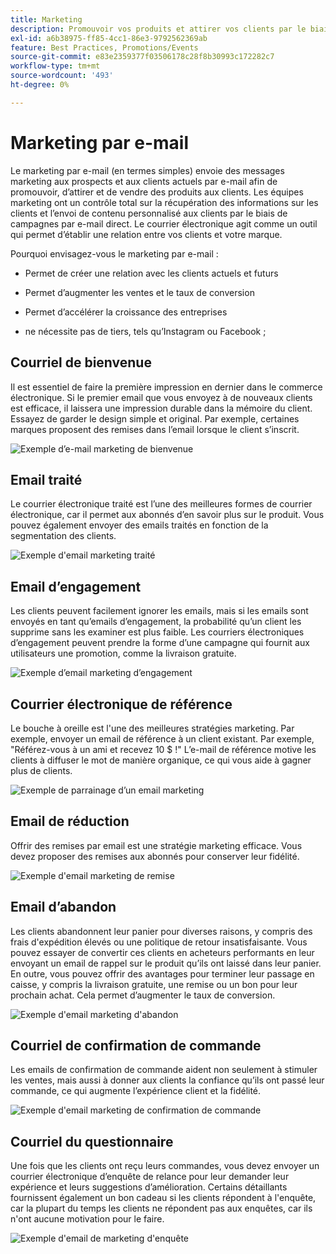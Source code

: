 ```yaml
---
title: Marketing
description: Promouvoir vos produits et attirer vos clients par le biais de campagnes de marketing en ligne.
exl-id: a6b38975-ff85-4cc1-86e3-9792562369ab
feature: Best Practices, Promotions/Events
source-git-commit: e83e2359377f03506178c28f8b30993c172282c7
workflow-type: tm+mt
source-wordcount: '493'
ht-degree: 0%

---
```


# Marketing par e-mail

Le marketing par e-mail (en termes simples) envoie des messages marketing aux prospects et aux clients actuels par e-mail afin de promouvoir, d’attirer et de vendre des produits aux clients. Les équipes marketing ont un contrôle total sur la récupération des informations sur les clients et l’envoi de contenu personnalisé aux clients par le biais de campagnes par e-mail direct. Le courrier électronique agit comme un outil qui permet d’établir une relation entre vos clients et votre marque.

Pourquoi envisagez-vous le marketing par e-mail :

- Permet de créer une relation avec les clients actuels et futurs

- Permet d’augmenter les ventes et le taux de conversion

- Permet d’accélérer la croissance des entreprises

- ne nécessite pas de tiers, tels qu’Instagram ou Facebook ;

## Courriel de bienvenue

Il est essentiel de faire la première impression en dernier dans le commerce électronique. Si le premier email que vous envoyez à de nouveaux clients est efficace, il laissera une impression durable dans la mémoire du client. Essayez de garder le design simple et original. Par exemple, certaines marques proposent des remises dans l’email lorsque le client s’inscrit.

![ Exemple d’e-mail marketing de bienvenue](../../assets/playbooks/marketing-email-welcome.png)

## Email traité

Le courrier électronique traité est l’une des meilleures formes de courrier électronique, car il permet aux abonnés d’en savoir plus sur le produit. Vous pouvez également envoyer des emails traités en fonction de la segmentation des clients.

![Exemple d&#39;email marketing traité](../../assets/playbooks/marketing-email-curated.png)

## Email d’engagement

Les clients peuvent facilement ignorer les emails, mais si les emails sont envoyés en tant qu’emails d’engagement, la probabilité qu’un client les supprime sans les examiner est plus faible. Les courriers électroniques d’engagement peuvent prendre la forme d’une campagne qui fournit aux utilisateurs une promotion, comme la livraison gratuite.

![ Exemple d’email marketing d’engagement ](../../assets/playbooks/marketing-email-engagement.png)

## Courrier électronique de référence

Le bouche à oreille est l&#39;une des meilleures stratégies marketing. Par exemple, envoyer un email de référence à un client existant. Par exemple, &quot;Référez-vous à un ami et recevez 10 $ !&quot; L’e-mail de référence motive les clients à diffuser le mot de manière organique, ce qui vous aide à gagner plus de clients.

![Exemple de parrainage d’un email marketing](../../assets/playbooks/marketing-email-referral.png)

## Email de réduction

Offrir des remises par email est une stratégie marketing efficace. Vous devez proposer des remises aux abonnés pour conserver leur fidélité.

![Exemple d&#39;email marketing de remise](../../assets/playbooks/marketing-email-discount.png)

## Email d’abandon

Les clients abandonnent leur panier pour diverses raisons, y compris des frais d&#39;expédition élevés ou une politique de retour insatisfaisante. Vous pouvez essayer de convertir ces clients en acheteurs performants en leur envoyant un email de rappel sur le produit qu’ils ont laissé dans leur panier. En outre, vous pouvez offrir des avantages pour terminer leur passage en caisse, y compris la livraison gratuite, une remise ou un bon pour leur prochain achat. Cela permet d’augmenter le taux de conversion.

![Exemple d&#39;email marketing d&#39;abandon](../../assets/playbooks/marketing-email-abandon.png)

## Courriel de confirmation de commande

Les emails de confirmation de commande aident non seulement à stimuler les ventes, mais aussi à donner aux clients la confiance qu’ils ont passé leur commande, ce qui augmente l’expérience client et la fidélité.

![Exemple d&#39;email marketing de confirmation de commande](../../assets/playbooks/marketing-email-order-confirmation.png)

## Courriel du questionnaire

Une fois que les clients ont reçu leurs commandes, vous devez envoyer un courrier électronique d’enquête de relance pour leur demander leur expérience et leurs suggestions d’amélioration. Certains détaillants fournissent également un bon cadeau si les clients répondent à l&#39;enquête, car la plupart du temps les clients ne répondent pas aux enquêtes, car ils n&#39;ont aucune motivation pour le faire.

![Exemple d&#39;email de marketing d&#39;enquête](../../assets/playbooks/marketing-email-survey.png)
